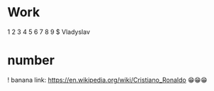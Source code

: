 # Work
1 2 3 4 5 6 7 8 9
$ Vladyslav
# number
! banana
link: https://en.wikipedia.org/wiki/Cristiano_Ronaldo
😁😁😁

